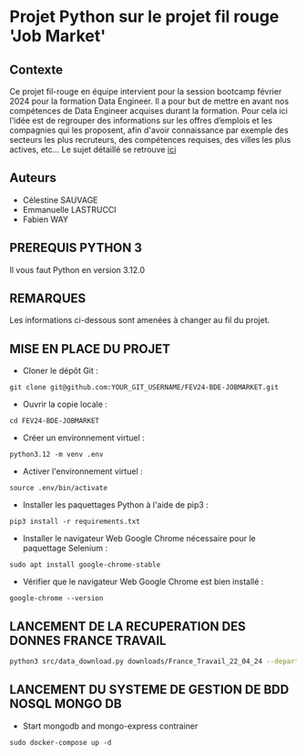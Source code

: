 # Projet Python sur le projet fil rouge 'Job Market'

## Contexte
Ce projet fil-rouge en équipe intervient pour la session bootcamp février 2024 pour la formation Data Engineer.
Il a pour but de mettre en avant nos compétences de Data Engineer acquises durant la formation.
Pour cela ici l'idée est de regrouper des informations sur les offres d’emplois et les compagnies qui les proposent, afin d'avoir connaissance par exemple des secteurs les plus recruteurs, des compétences requises, des villes les plus actives, etc…
Le sujet détaillé se retrouve [ici](https://docs.google.com/document/d/1qnaWpbtLlFnA8nhIDxVVE8HBoDjdrAvb0slaYhZHkEY/edit?usp=drive_web&ouid=110530579869330944922)

## Auteurs
- Célestine SAUVAGE
- Emmanuelle LASTRUCCI
- Fabien WAY

## PREREQUIS PYTHON 3
Il vous faut Python en version 3.12.0

## REMARQUES
Les informations ci-dessous sont amenées à changer au fil du projet.

## MISE EN PLACE DU PROJET

- Cloner le dépôt Git :
```shell script
git clone git@github.com:YOUR_GIT_USERNAME/FEV24-BDE-JOBMARKET.git
```

- Ouvrir la copie locale :
```shell script
cd FEV24-BDE-JOBMARKET
```

- Créer un environnement virtuel :
```shell script
python3.12 -m venv .env 
```

- Activer l'environnement virtuel :
```shell script
source .env/bin/activate
```

- Installer les paquettages Python à l'aide de pip3 :
```shell script
pip3 install -r requirements.txt
```

- Installer le navigateur Web Google Chrome nécessaire pour le paquettage Selenium :
```shell script
sudo apt install google-chrome-stable
```

- Vérifier que le navigateur Web Google Chrome est bien installé :
```shell script
google-chrome --version
```

## LANCEMENT DE LA RECUPERATION DES DONNES FRANCE TRAVAIL
```bash
python3 src/data_download.py downloads/France_Travail_22_04_24 --department 18  --publieeDepuis 1
```

## LANCEMENT DU SYSTEME DE GESTION DE BDD NOSQL MONGO DB
- Start mongodb and mongo-express contrainer

```shell script
sudo docker-compose up -d
```
